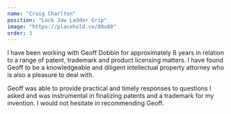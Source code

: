 ```yaml
---
name: "Craig Charlton"
position: "Lock Jaw Ladder Grip"
image: "https://placehold.co/80x80"
order: 3
---
```


I have been working with Geoff Dobbin for approximately 8 years in relation to a range of patent, trademark and product licensing matters. I have found Geoff to be a knowledgeable and diligent intellectual property attorney who is also a pleasure to deal with.

Geoff was able to provide practical and timely responses to questions I asked and was instrumental in finalizing patents and a trademark for my invention. I would not hesitate in recommending Geoff.
